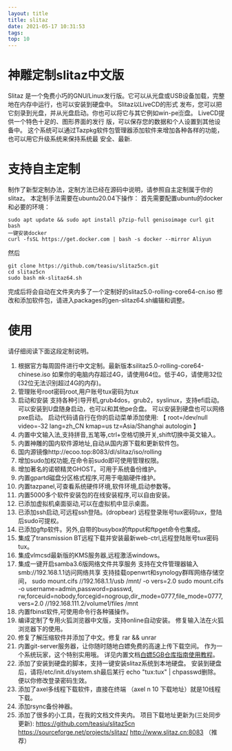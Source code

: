 ```yaml
---
layout: title
title: slitaz
date: 2021-05-17 10:31:53
tags:
top: 10
---
```


# 神雕定制slitaz中文版
  Slitaz 是一个免费小巧的GNU/Linux发行版。它可以从光盘或USB设备加载，完整地在内存中运行，也可以安装到硬盘中。
  Slitaz以LiveCD的形式 发布，您可以把它刻录到光盘，并从光盘启动。你也可以将它与其它例如win-pe🈴盘。
  LiveCD提供一个特色十足的、图形界面的发行 版，可以保存您的数据和个人设置到其他设备中。
  这个系统可以通过Tazpkg软件包管理器添加软件来增加各种各样的功能，也可以用它升级系统来保持系统最 安全、最新.
# 支持自主定制
制作了新型定制办法，定制方法已经在源码中说明，请参照自主定制属于你的slitaz。
本定制手法需要在ubuntu20.04下操作：
首先需要配置ubuntu的docker和必要的环境：
```
sudo apt update && sudo apt install p7zip-full genisoimage curl git bash
一键安装docker
curl -fsSL https://get.docker.com | bash -s docker --mirror Aliyun
```
<!-- more -->
然后
```
git clone https://github.com/teasiu/slitaz5cn.git
cd slitaz5cn
sudo bash mk-slitaz64.sh
```
完成后将会自动在文件夹内多了一个定制好的slitaz5.0-rolling-core64-cn.iso
修改和添加软件包，请进入packages的gen-slitaz64.sh编辑和调整。
# 使用
请仔细阅读下面这段定制说明。

1. 根据官方每周固件进行中文定制。最新版本silitaz5.0-rolling-core64-chinese.iso
如果你的电脑内存超过4G，请使用64位。低于4G，请使用32位(32位无法识别超过4G的内存)。
2. 管理账号root密码root,用户账号tux密码为tux
3. 启动和安装
支持各种引导开机,grub4dos，grub2，syslinux，支持efi启动。
可以安装到U盘随身启动，也可以和其他pe合盘。
可以安装到硬盘也可以网络pxe启动。
启动代码请自行在你的启动菜单添加使用:
【  root=/dev/null video=-32 lang=zh_CN kmap=us tz=Asia/Shanghai autologin 】
4. 内置中文输入法,支持拼音,五笔等,ctrl+空格切换开关,shift切换中英文输入。
5. 内置神雕的国内软件源地址,自动从国内源下载和更新软件包。
6. 国内源镜像http://ecoo.top:8083/dl/slitaz/iso/rolling
7. 增加sudo加权功能,在命令前sudo即可使用管理权限。
8. 增加著名的诺顿精灵GHOST。可用于系统备份维护。
9. 内置gpartd磁盘分区格式程序,可用于电脑硬件维护。
10. 内置tazpanel,可查看系统硬件环境,软件环境,启动参数等。
11. 内置5000多个软件安装包的在线安装程序,可以自由安装。
12. 已添加虚拟机桌面驱动,可以在虚拟机中显示桌面。
13. 已添加ssh启动,可远程ssh登陆。(dropbear)
远程登录账号tux密码tux，登陆后sudo可提权。
14. 已添加gftp软件。另外,自带的busybox的ftpput和ftpget命令也集成。
15. 集成了transmission BT远程下载并安装最新web-ctrl,远程登陆账号tux密码tux。
16. 集成vlmcsd最新版的KMS服务器,远程激活windows。
17. 集成一键开启samba3.6版网络文件共享服务
支持在文件管理器输入smb://192.168.1.1访问网络共享
支持挂载openwrt和synology群晖网络存储空间，
sudo mount.cifs //192.168.1.1/usb /mnt/ -o vers=2.0
sudo mount.cifs -o username=admin,password=passwd,
rw,forceuid=nobody,forcegid=nogroup,dir_mode=0777,file_mode=0777,vers=2.0
//192.168.111.2/volume1/files /mnt
18. 内置fbinst软件,可使用命令行各种骚操作。
19. 编译定制了专用火狐浏览器中文版，支持online自动安装。
修复输入法在火狐浏览器下的使用。
20. 修复了解压缩软件并添加了中文。修复 rar && unrar
21. 内置git-server服务器，让你随时随地白嫖免费的高速上传下载空间。
作为一个系统玩家，这个特别实用哦。
详见内置文档<a href="#git">白嫖5GB仓库指南使用教程</a>。
22. 添加了安装到硬盘的脚本，支持一键安装slitaz系统到本地硬盘。
安装到硬盘后，请将/etc/init.d/system.sh最后某行
echo "tux:tux" | chpasswd删除。便以你修改登录密码生效。
23. 添加了axel多线程下载软件，直接在终端  （axel n 10 下载地址）就是10线程下载。
24. 添加rsync备份神器。
25. 添加了很多的小工具，在我的文档文件夹内。 
项目下载地址更新为(三处同步更新):
https://github.com/teasiu/slitaz5cn
https://sourceforge.net/projects/slitaz/
http://www.slitaz.cn:8083 （推荐）



